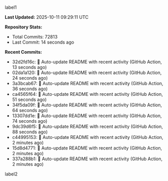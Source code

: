 
label1 
<!-- ACTIVITY_START -->
**Last Updated:** 2025-10-11 09:29:11 UTC

**Repository Stats:**
- Total Commits: 72813
- Last Commit: 14 seconds ago

**Recent Commits:**
- 32d2fd16c: 🤖 Auto-update README with recent activity (GitHub Action, 13 seconds ago)
- 02da1a120: 🤖 Auto-update README with recent activity (GitHub Action, 24 seconds ago)
- 3a3bcab67: 🤖 Auto-update README with recent activity (GitHub Action, 36 seconds ago)
- ca4565f64: 🤖 Auto-update README with recent activity (GitHub Action, 51 seconds ago)
- 34f5da09f: 🤖 Auto-update README with recent activity (GitHub Action, 64 seconds ago)
- 13307dd1e: 🤖 Auto-update README with recent activity (GitHub Action, 74 seconds ago)
- 9dc39d6f5: 🤖 Auto-update README with recent activity (GitHub Action, 88 seconds ago)
- c44995153: 🤖 Auto-update README with recent activity (GitHub Action, 2 minutes ago)
- 15d8d4771: 🤖 Auto-update README with recent activity (GitHub Action, 2 minutes ago)
- 337a288b1: 🤖 Auto-update README with recent activity (GitHub Action, 2 minutes ago)
<!-- ACTIVITY_END -->

label2
